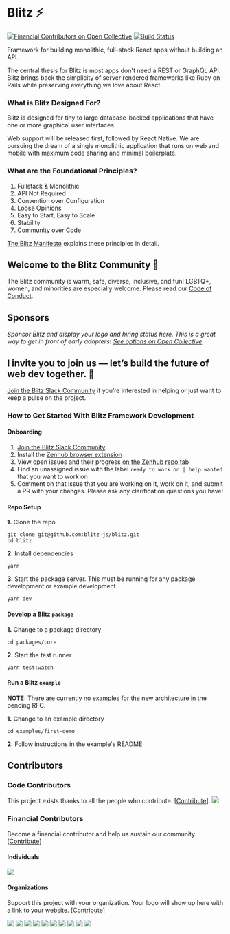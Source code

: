 # Blitz ⚡️

[![Financial Contributors on Open Collective](https://opencollective.com/blitzjs/all/badge.svg?label=financial+contributors)](https://opencollective.com/blitzjs) [![Build Status](https://img.shields.io/endpoint.svg?url=https%3A%2F%2Factions-badge.atrox.dev%2Fblitz-js%2Fblitz%2Fbadge%3Fref%3Dcanary&style=flat)](https://actions-badge.atrox.dev/blitz-js/blitz/goto?ref=canary)

Framework for building monolithic, full-stack React apps without building an API.

The central thesis for Blitz is most apps don't need a REST or GraphQL API. Blitz brings back the simplicity of server rendered frameworks like Ruby on Rails while preserving everything we love about React.

### What is Blitz Designed For?

Blitz is designed for tiny to large database-backed applications that have one or more graphical user interfaces.

Web support will be released first, followed by React Native. We are pursuing the dream of a single monolithic application that runs on web and mobile with maximum code sharing and minimal boilerplate.

### What are the Foundational Principles?

1. Fullstack & Monolithic
2. API Not Required
3. Convention over Configuration
4. Loose Opinions
5. Easy to Start, Easy to Scale
6. Stability
7. Community over Code

[The Blitz Manifesto](https://github.com/blitz-js/blitz/blob/canary/MANIFESTO.md) explains these principles in detail.

## Welcome to the Blitz Community 👋

The Blitz community is warm, safe, diverse, inclusive, and fun! LGBTQ+, women, and minorities are especially welcome. Please read our [Code of Conduct](https://github.com/blitz-js/blitz/blob/canary/CODE_OF_CONDUCT.md).

## Sponsors

_Sponsor Blitz and display your logo and hiring status here. This is a great way to get in front of early adopters! [See options on Open Collective](https://opencollective.com/blitzjs)_

## I invite you to join us — let’s build the future of web dev together. 🤝

[Join the Blitz Slack Community](https://slack.blitzjs.com) if you’re interested in helping or just want to keep a pulse on the project.

### How to Get Started With Blitz Framework Development

#### Onboarding

1. [Join the Blitz Slack Community](https://slack.blitzjs.com)
2. Install the [Zenhub browser extension](https://www.zenhub.com/extension)
3. View open issues and their progress [on the Zenhub repo tab](https://github.com/blitz-js/blitz#workspaces/blitz-5e4dcfb36c3c6a4c02bf070f/board?repos=241215865)
4. Find an unassigned issue with the label `ready to work on | help wanted` that you want to work on
5. Comment on that issue that you are working on it, work on it, and submit a PR with your changes. Please ask any clarification questions you have!

#### Repo Setup

**1.** Clone the repo

```
git clone git@github.com:blitz-js/blitz.git
cd blitz
```

**2.** Install dependencies

```
yarn
```

**3.** Start the package server. This must be running for any package development or example development

```
yarn dev
```

#### Develop a Blitz `package`

**1.** Change to a package directory

```
cd packages/core
```

**2.** Start the test runner

```
yarn test:watch
```

#### Run a Blitz `example`

**NOTE:** There are currently no examples for the new architecture in the pending RFC.

**1.** Change to an example directory

```
cd examples/first-demo
```

**2.** Follow instructions in the example's README

## Contributors

### Code Contributors

This project exists thanks to all the people who contribute. [[Contribute](CONTRIBUTING.md)].
<a href="https://github.com/blitz-js/blitz/graphs/contributors"><img src="https://opencollective.com/blitzjs/contributors.svg?width=890&button=false" /></a>

### Financial Contributors

Become a financial contributor and help us sustain our community. [[Contribute](https://opencollective.com/blitzjs/contribute)]

#### Individuals

<a href="https://opencollective.com/blitzjs"><img src="https://opencollective.com/blitzjs/individuals.svg?width=890"></a>

#### Organizations

Support this project with your organization. Your logo will show up here with a link to your website. [[Contribute](https://opencollective.com/blitzjs/contribute)]

<a href="https://opencollective.com/blitzjs/organization/0/website"><img src="https://opencollective.com/blitzjs/organization/0/avatar.svg"></a>
<a href="https://opencollective.com/blitzjs/organization/1/website"><img src="https://opencollective.com/blitzjs/organization/1/avatar.svg"></a>
<a href="https://opencollective.com/blitzjs/organization/2/website"><img src="https://opencollective.com/blitzjs/organization/2/avatar.svg"></a>
<a href="https://opencollective.com/blitzjs/organization/3/website"><img src="https://opencollective.com/blitzjs/organization/3/avatar.svg"></a>
<a href="https://opencollective.com/blitzjs/organization/4/website"><img src="https://opencollective.com/blitzjs/organization/4/avatar.svg"></a>
<a href="https://opencollective.com/blitzjs/organization/5/website"><img src="https://opencollective.com/blitzjs/organization/5/avatar.svg"></a>
<a href="https://opencollective.com/blitzjs/organization/6/website"><img src="https://opencollective.com/blitzjs/organization/6/avatar.svg"></a>
<a href="https://opencollective.com/blitzjs/organization/7/website"><img src="https://opencollective.com/blitzjs/organization/7/avatar.svg"></a>
<a href="https://opencollective.com/blitzjs/organization/8/website"><img src="https://opencollective.com/blitzjs/organization/8/avatar.svg"></a>
<a href="https://opencollective.com/blitzjs/organization/9/website"><img src="https://opencollective.com/blitzjs/organization/9/avatar.svg"></a>

